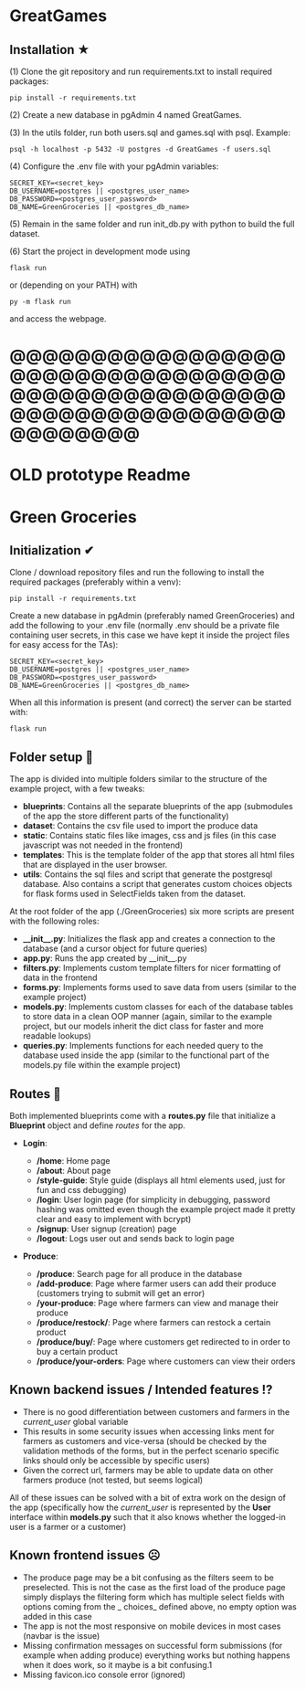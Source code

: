 # GreatGames

## Installation ★
(1) Clone the git repository and run requirements.txt to install required packages:

    pip install -r requirements.txt 

(2) Create a new database in pgAdmin 4 named GreatGames. 

(3) In the utils folder, run both users.sql and games.sql with psql. Example:

    psql -h localhost -p 5432 -U postgres -d GreatGames -f users.sql 

(4) Configure the .env file with your pgAdmin variables:

    SECRET_KEY=<secret_key>
    DB_USERNAME=postgres || <postgres_user_name>
    DB_PASSWORD=<postgres_user_password>
    DB_NAME=GreenGroceries || <postgres_db_name>

(5) Remain in the same folder and run init_db.py with python to build the full dataset.


(6) Start the project in development mode using

    flask run 

or (depending on your PATH) with

    py -m flask run

and access the webpage. 

# @@@@@@@@@@@@@@@@@@@@@@@@@@@@@@@@@@@@@@@@@@@@@@@@@@@@@@@@@@@@@@@@@@@@@@@@@@@@
# OLD prototype Readme
# Green Groceries

## Initialization ✔

Clone / download repository files and run the following to install the required packages (preferably within a venv):

    pip install -r requirements.txt

Create a new database in pgAdmin (preferably named GreenGroceries) and add the following to your .env file (normally
.env should be a private file containing user secrets, in this case we have kept it inside the project files for easy
access for the TAs):

    SECRET_KEY=<secret_key>
    DB_USERNAME=postgres || <postgres_user_name>
    DB_PASSWORD=<postgres_user_password>
    DB_NAME=GreenGroceries || <postgres_db_name>

When all this information is present (and correct) the server can be started with:

    flask run

## Folder setup 📁

The app is divided into multiple folders similar to the structure of the example project, with a few tweaks:

- __blueprints__: Contains all the separate blueprints of the app (submodules of the app the store different parts of the functionality)
- __dataset__: Contains the csv file used to import the produce data
- __static__: Contains static files like images, css and js files (in this case javascript was not needed in the frontend)
- __templates__: This is the template folder of the app that stores all html files that are displayed in the user browser.
- __utils__: Contains the sql files and script that generate the postgresql database. Also contains a script that generates custom choices objects for flask forms used in SelectFields taken from the dataset.

At the root folder of the app (./GreenGroceries) six more scripts are present with the following roles:

- __\_\_init\_\_.py__: Initializes the flask app and creates a connection to the database (and a cursor object for future queries)
- __app.py__: Runs the app created by \_\_init__.py
- __filters.py__: Implements custom template filters for nicer formatting of data in the frontend
- __forms.py__: Implements forms used to save data from users (similar to the example project)
- __models.py__: Implements custom classes for each of the database tables to store data in a clean OOP manner (again, similar to the example project, but our models inherit the dict class for faster and more readable lookups)
- __queries.py__: Implements functions for each needed query to the database used inside the app (similar to the functional part of the models.py file within the example project)

## Routes 📌

Both implemented blueprints come with a __routes.py__ file that initialize a __Blueprint__ object and define _routes_
for the app.

- __Login__:
    - __/home__: Home page
    - __/about__: About page
    - __/style-guide__: Style guide (displays all html elements used, just for fun and css debugging)
    - __/login__: User login page (for simplicity in debugging, password hashing was omitted even though the example project made it pretty clear and easy to implement with bcrypt)
    - __/signup__: User signup (creation) page
    - __/logout__: Logs user out and sends back to login page

- __Produce__:
    - __/produce__: Search page for all produce in the database
    - __/add-produce__: Page where farmer users can add their produce (customers trying to submit will get an error)
    - __/your-produce__: Page where farmers can view and manage their produce
    - __/produce/restock/<pk>__: Page where farmers can restock a certain product
    - __/produce/buy/<pk>__: Page where customers get redirected to in order to buy a certain product
    - __/produce/your-orders__: Page where customers can view their orders

## Known backend issues / Intended features ⁉

- There is no good differentiation between customers and farmers in the _current_user_ global variable
- This results in some security issues when accessing links ment for farmers as customers and vice-versa (should be
  checked by the validation methods of the forms, but in the perfect scenario specific links should only be accessible
  by specific users)
- Given the correct url, farmers may be able to update data on other farmers produce (not tested, but seems logical)

All of these issues can be solved with a bit of extra work on the design of the app (specifically how the _current_user_
is represented by the __User__ interface within __models.py__ such that it also knows whether the logged-in user is a
farmer or a customer)

## Known frontend issues ☹

- The produce page may be a bit confusing as the filters seem to be preselected. This is not the case as the first load
  of the produce page simply displays the filtering form which has multiple select fields with options coming from the _
  choices_ defined above, no empty option was added in this case
- The app is not the most responsive on mobile devices in most cases (navbar is the issue)
- Missing confirmation messages on successful form submissions (for example when adding produce) everything works but
  nothing happens when it does work, so it maybe is a bit confusing.1
- Missing favicon.ico console error (ignored)